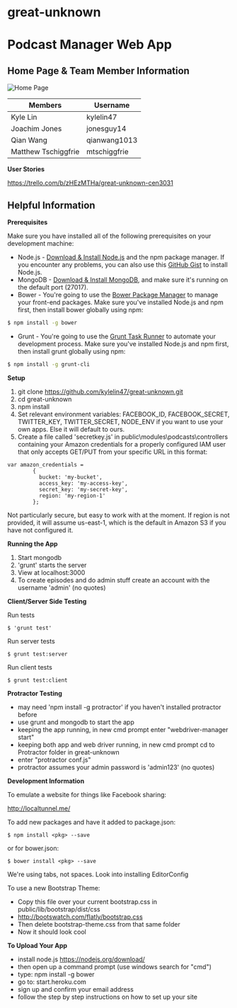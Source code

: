 # great-unknown
Podcast Manager Web App
======================

Home Page & Team Member Information
--------------------
![Home Page](http://i.gyazo.com/fbc754bc3f1e76d172501bff557aab4f.png)

**Members**|**Username**
-----------|-------------
Kyle Lin   | kylelin47
Joachim Jones|jonesguy14
Qian Wang|qianwang1013
Matthew Tschiggfrie|mtschiggfrie

**User Stories**

https://trello.com/b/zHEzMTHa/great-unknown-cen3031

Helpful Information
-----------------------
**Prerequisites**

Make sure you have installed all of the following prerequisites on your development machine:
* Node.js - [Download & Install Node.js](http://www.nodejs.org/download/) and the npm package manager. If you encounter any problems, you can also use this [GitHub Gist](https://gist.github.com/isaacs/579814) to install Node.js.
* MongoDB - [Download & Install MongoDB](http://www.mongodb.org/downloads), and make sure it's running on the default port (27017).
* Bower - You're going to use the [Bower Package Manager](http://bower.io/) to manage your front-end packages. Make sure you've installed Node.js and npm first, then install bower globally using npm:

```bash
$ npm install -g bower
```

* Grunt - You're going to use the [Grunt Task Runner](http://gruntjs.com/) to automate your development process. Make sure you've installed Node.js and npm first, then install grunt globally using npm:

```bash
$ npm install -g grunt-cli
```

**Setup**

1. git clone https://github.com/kylelin47/great-unknown.git
2. cd great-unknown
3. npm install
4. Set relevant environment variables: FACEBOOK_ID, FACEBOOK_SECRET, TWITTER_KEY, TWITTER_SECRET, NODE_ENV if you want to use your own apps. Else it will default to ours.
5. Create a file called 'secretkey.js' in public\modules\podcasts\controllers containing your Amazon credentials for a properly configured IAM user that only accepts GET/PUT from your specific URL in this format:
```
var amazon_credentials = 
		{
		  bucket: 'my-bucket',
		  access_key: 'my-access-key',
		  secret_key: 'my-secret-key',
		  region: 'my-region-1'
		};
```
Not particularly secure, but easy to work with at the moment. If region is not provided, it will assume us-east-1, which is the default in Amazon S3 if you have not configured it.

**Running the App**

1. Start mongodb
2. 'grunt' starts the server
3. View at localhost:3000
4. To create episodes and do admin stuff create an account with the username 'admin' (no quotes)

**Client/Server Side Testing**

Run tests
```
$ 'grunt test'
```
Run server tests
```
$ grunt test:server
```
Run client tests
```
$ grunt test:client
```

**Protractor Testing**
- may need 'npm install -g protractor' if you haven't installed protractor before
- use grunt and mongodb to start the app
- keeping the app running, in new cmd prompt enter "webdriver-manager start"
- keeping both app and web driver running, in new cmd prompt cd to Protractor folder in great-unknown
- enter "protractor conf.js"
- protractor assumes your admin password is 'admin123' (no quotes)

**Development Information**

To emulate a website for things like Facebook sharing:

http://localtunnel.me/

To add new packages and have it added to package.json:
```
$ npm install <pkg> --save
```
or for bower.json:
```
$ bower install <pkg> --save
```

We're using tabs, not spaces. Look into installing EditorConfig

To use a new Bootstrap Theme:
- Copy this file over your current bootstrap.css in public/lib/bootstrap/dist/css
- http://bootswatch.com/flatly/bootstrap.css
- Then delete bootstrap-theme.css from that same folder
- Now it should look cool

**To Upload Your App**
- install node.js https://nodejs.org/download/
- then open up a command prompt (use windows search for "cmd")
- type:  npm install -g bower
- go to: start.heroku.com
- sign up and confirm your email address
- follow the step by step instructions on how to set up your site
